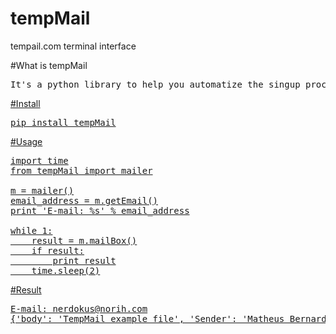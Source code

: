 # tempMail
tempail.com terminal interface

#What is tempMail
<pre>
It's a python library to help you automatize the singup process in web applications, it gives you a temporary e-mail(<a href="https://tempail.com/"/>) to make the singup and returns a python dict when receives an e-mail.
</pre>

#Install
<pre>
pip install tempMail
</pre>

#Usage
<pre>
import time
from tempMail import mailer

m = mailer()
email_address = m.getEmail()
print 'E-mail: %s' % email_address

while 1:
    result = m.mailBox()
    if result:
        print result
    time.sleep(2)
</pre>

#Result
<pre>
E-mail: nerdokus@norih.com
{'body': 'TempMail example file', 'Sender': 'Matheus Bernardes', 'Subject': 'Testing TempMail'}
</pre>
